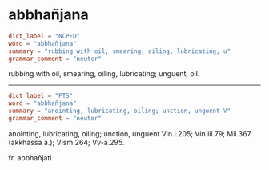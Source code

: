 # abbhañjana

``` toml
dict_label = "NCPED"
word = "abbhañjana"
summary = "rubbing with oil, smearing, oiling, lubricating; u"
grammar_comment = "neuter"
```

rubbing with oil, smearing, oiling, lubricating; unguent, oil.

--------------------

``` toml
dict_label = "PTS"
word = "abbhañjana"
summary = "anointing, lubricating, oiling; unction, unguent V"
grammar_comment = "neuter"
```

anointing, lubricating, oiling; unction, unguent Vin.i.205; Vin.iii.79; Mil.367 (akkhassa a.); Vism.264; Vv\-a.295.

fr. abbhañjati

